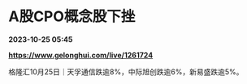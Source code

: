 # A股CPO概念股下挫

**2023-10-25 05:45**

**https://www.gelonghui.com/live/1261724**

格隆汇10月25日｜天孚通信跌逾8%，中际旭创跌逾6%，新易盛跌逾5%。